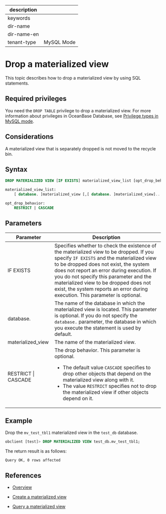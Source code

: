 | description |  |
|---|---|
| keywords |  |
| dir-name |  |
| dir-name-en |  |
| tenant-type | MySQL Mode |

# Drop a materialized view

This topic describes how to drop a materialized view by using SQL statements. 

## Required privileges

You need the `DROP TABLE` privilege to drop a materialized view. For more information about privileges in OceanBase Database, see [Privilege types in MySQL mode](../../../../../../600.manage/500.security-and-permissions/300.access-control/200.user-and-permission/200.permission-of-mysql-mode/100.permission-classification-of-mysql.md). 

## Considerations

A materialized view that is separately dropped is not moved to the recycle bin. 

## Syntax

```sql
DROP MATERIALIZED VIEW [IF EXISTS] materialized_view_list [opt_drop_behavior];

materialized_view_list:
    [ database. ]materialized_view [,[ database. ]materialized_view]...

opt_drop_behavior:
    RESTRICT | CASCADE
```

## Parameters

| **Parameter** | **Description** |
|-------------------|--------------------------|
| IF EXISTS | Specifies whether to check the existence of the materialized view to be dropped. If you specify `IF EXISTS` and the materialized view to be dropped does not exist, the system does not report an error during execution. If you do not specify this parameter and the materialized view to be dropped does not exist, the system reports an error during execution. This parameter is optional.  |
| database. | The name of the database in which the materialized view is located. This parameter is optional. If you do not specify the `database.` parameter, the database in which you execute the statement is used by default.  |
| materialized_view | The name of the materialized view.  |
| RESTRICT \| CASCADE | The drop behavior. This parameter is optional. <ul><li>The default value `CASCADE` specifies to drop other objects that depend on the materialized view along with it. </li><li>The value `RESTRICT` specifies not to drop the materialized view if other objects depend on it. </li></ul> |

## Example

Drop the `mv_test_tbl1` materialized view in the `test_db` database. 

```sql
obclient [test]> DROP MATERIALIZED VIEW test_db.mv_test_tbl1;
```

The return result is as follows:

```shell
Query OK, 0 rows affected
```

## References

* [Overview](100.materialized-views-overview-of-mysql-mode.md)

* [Create a materialized view](200.create-materialized-views-of-mysql-mode.md)

* [Query a materialized view](300.view-materialized-views-of-mysql-mode.md)
